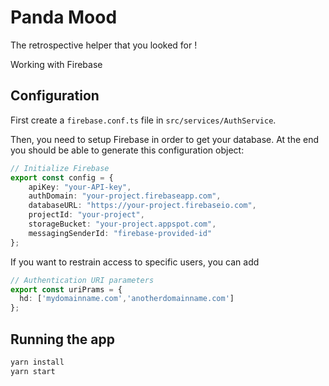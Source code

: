 # Panda Mood
The retrospective helper that you looked for !

Working with Firebase

## Configuration
First create a `firebase.conf.ts` file in `src/services/AuthService`.

Then, you need to setup Firebase in order to get your database.
At the end you should be able to generate this configuration object:

```typescript
// Initialize Firebase
export const config = {
    apiKey: "your-API-key",
    authDomain: "your-project.firebaseapp.com",
    databaseURL: "https://your-project.firebaseio.com",
    projectId: "your-project",
    storageBucket: "your-project.appspot.com",
    messagingSenderId: "firebase-provided-id"
};
```
If you want to restrain access to specific users, you can add 

```typescript
// Authentication URI parameters
export const uriPrams = {
  hd: ['mydomainname.com','anotherdomainname.com']
};
```

## Running the app
```bash
yarn install
yarn start
```
